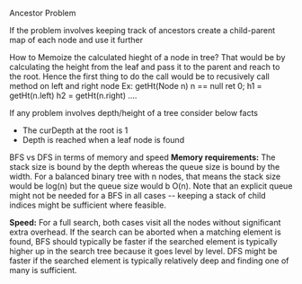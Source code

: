 Ancestor Problem

If the problem involves keeping track of ancestors create a child-parent map of each node and use it further

How to Memoize the calculated hieght of a node in tree?
That would be by calculating the height from the leaf and pass it to the parent and reach to the root.
Hence the first thing to do the call would be to recusively call method on left and right node
Ex: getHt(Node n) 
      n == null ret 0;
      h1 = getHt(n.left)
      h2 = getHt(n.right)
      ....
      

If any problem involves depth/height of a tree consider below facts
- The curDepth at the root is 1
- Depth is reached when a leaf node is found

BFS vs DFS in terms of memory and speed
**Memory requirements:** The stack size is bound by the depth whereas the queue size is bound by the width. For a balanced binary tree with n nodes, that means the stack size would be log(n) but the queue size would b O(n). Note that an explicit queue might not be needed for a BFS in all cases -- keeping a stack of child indices might be sufficient where feasible.


**Speed:** For a full search, both cases visit all the nodes without significant extra overhead. If the search can be aborted when a matching element is found, BFS should typically be faster if the searched element is typically higher up in the search tree because it goes level by level. DFS might be faster if the searched element is typically relatively deep and finding one of many is sufficient.
